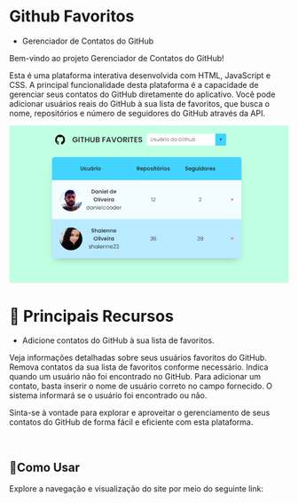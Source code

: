 
#  Github Favoritos

- Gerenciador de Contatos do GitHub

Bem-vindo ao projeto Gerenciador de Contatos do GitHub!

Esta é uma plataforma interativa desenvolvida com HTML, JavaScript e CSS. A principal funcionalidade desta plataforma é a capacidade de gerenciar seus contatos do GitHub diretamente do aplicativo. Você pode adicionar usuários reais do GitHub à sua lista de favoritos, que busca o nome, repositórios e número de seguidores do GitHub através da API.

![Site GitHub Favoritos](
/img/github-fav.PNG)

 # :closed_book: Principais Recursos

- Adicione contatos do GitHub à sua lista de favoritos.
  
Veja informações detalhadas sobre seus usuários favoritos do GitHub.
Remova contatos da sua lista de favoritos conforme necessário.
Indica quando um usuário não foi encontrado no GitHub.
Para adicionar um contato, basta inserir o nome de usuário correto no campo fornecido. O sistema informará se o usuário foi encontrado ou não.

Sinta-se à vontade para explorar e aproveitar o gerenciamento de seus contatos do GitHub de forma fácil e eficiente com esta plataforma.


<br>

## :mag_right:Como Usar
Explore a navegação e visualização do site por meio do seguinte link: <br>




